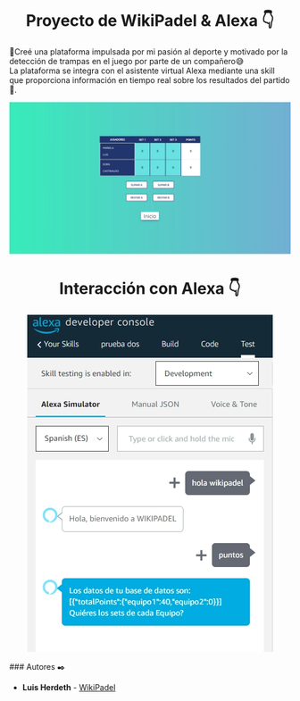 <h1 align="center">Proyecto de WikiPadel &amp; Alexa 👇</h1>
<p align="left">🚀Creé una plataforma impulsada por mi pasión al deporte y motivado por la detección de trampas en el juego por parte de un compañero😅 <br>La plataforma se integra con el asistente virtual Alexa mediante una skill que proporciona información en tiempo real sobre los resultados del partido🥎.</p>
<p align="center"><img src="wikipadel.webp"/></p> 
<p align="center"></p>
<h1 align="center">Interacción con Alexa 👇</h1>
<p align="center"></p>
<p align="center"><img src="alexa.webp"/></p> 
### Autores ✒️

* **Luis Herdeth** - [WikiPadel](https://wikipadel.netlify.app)

